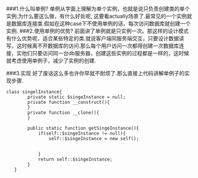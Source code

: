 ###1.什么叫单例?
单例从字面上理解为单个实例，也就是说只负责创建类的单个实例.为什么要这么做，有什么好处呢, 这要看actually场景了.最常见的一个实例就是数据库连接类.假如在这种case下不使用单例的话，每次访问数据库就创建一个实例.
###2.使用单例的优势?
前面讲了单例就是只实例一次。那这样的设计模式有什么优势呢，适合某些特定的类.就说客户端同服务端交互，只要设计数据读写，这时候离不开数据库的访问.那么每个用户访问一次都得创建一次数据库连接，实他们只要访问同一台db服务器，创建这些实例的过程都是一样的，这时候就考虑使用单例子，减少了实例的创建.

###3.实现
好了废话这么多也许你早就不耐烦了.那么直接上代码讲解单例子的实现步骤.

```
class singelInstance{
        private static $singeInstance = null;
        private function __construct(){
        }
        private function __clone(){
        }

        public static function getSingeInstance(){
            if(self::$singeInstance != null){
                self::$singeInstance = new self();


            }
            return self::$singeInstance;
        }
   }
```
